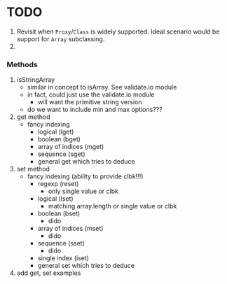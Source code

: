 TODO
====

1. Revisit when `Proxy`/`Class` is widely supported. Ideal scenario would be support for `Array` subclassing.
2. 


### Methods

1. isStringArray
	-	similar in concept to isArray. See validate.io module
	-	in fact, could just use the validate.io module
		-	will want the primitive string version
	-	do we want to include min and max options???
2. get method
	-	fancy indexing
		-	logical	(lget)
		-	boolean (bget)
		-	array of indices (mget)
		-	sequence (sget)
		-	general get which tries to deduce
3. set method
	-	fancy indexing (ability to provide clbk!!!)
		-	regexp (reset)
			-	only single value or clbk
		-	logical (lset)
			-	matching array.length or single value or clbk
		-	boolean (bset)
			-	dido
		-	array of indices (mset)
			-	dido
		-	sequence (sset)
			-	dido
		-	single index (iset)
		-	general set which tries to deduce
4. add get, set examples
